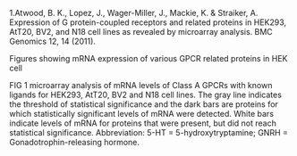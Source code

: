  1.Atwood, B. K., Lopez, J., Wager-Miller, J., Mackie, K. & Straiker, A. Expression of G protein-coupled receptors and related proteins in HEK293, AtT20, BV2, and N18 cell lines as revealed by microarray analysis. BMC Genomics 12, 14 (2011).
 
Figures showing mRNA expression of various GPCR related proteins in HEK cell

FIG 1 microarray analysis of mRNA levels of Class A GPCRs with known ligands for HEK293, AtT20, BV2 and N18 cell lines. The gray line indicates the threshold of statistical significance and the dark bars are proteins for which statistically significant levels of mRNA were detected. White bars indicate levels of mRNA for proteins that were present, but did not reach statistical significance. Abbreviation: 5-HT = 5-hydroxytryptamine; GNRH = Gonadotrophin-releasing hormone.
